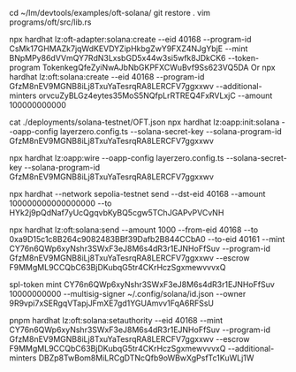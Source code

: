 cd ~/lm/devtools/examples/oft-solana/
git restore .
 vim programs/oft/src/lib.rs 

npx hardhat lz:oft-adapter:solana:create --eid 40168 --program-id CsMk17GHMAZk7jqWdKEVDYZipHkbgZwY9FXZ4NJgYbjE  --mint BNpMPy86dVVmQY7RdN3LxsbGD5x44w3si5wfk8JDkCK6 --token-program TokenkegQfeZyiNwAJbNbGKPFXCWuBvf9Ss623VQ5DA
Or
npx  hardhat lz:oft:solana:create --eid 40168 --program-id GfzM8nEV9MGNB8iLj8TxuYaTesrqRA8LERCFV7ggxxwv --additional-minters orvcuZyBLGz4eytes35MoS5NQfpLrRTREQ4FxRVLxjC --amount 100000000000

cat  ./deployments/solana-testnet/OFT.json
npx hardhat lz:oapp:init:solana --oapp-config layerzero.config.ts --solana-secret-key <your-key> --solana-program-id GfzM8nEV9MGNB8iLj8TxuYaTesrqRA8LERCFV7ggxxwv

npx hardhat lz:oapp:wire --oapp-config layerzero.config.ts --solana-secret-key <your-key> --solana-program-id GfzM8nEV9MGNB8iLj8TxuYaTesrqRA8LERCFV7ggxxwv

npx hardhat --network sepolia-testnet send --dst-eid 40168 --amount 100000000000000000 --to  HYk2j9pQdNaf7yUcQgqvbKyBQ5cgw5TChJGAPvPVCvNH

npx hardhat lz:oft:solana:send --amount 1000 --from-eid 40168 --to 0xa9D15c1c8B264c9082483BBf39Dafb2B844CCbA0 --to-eid 40161 --mint CY76n6QWp6xyNshr3SWxF3eJ8M6s4dR3r1EJNHoFfSuv --program-id GfzM8nEV9MGNB8iLj8TxuYaTesrqRA8LERCFV7ggxxwv --escrow F9MMgML9CCQbC63BjDKubqG5tr4CKrHczSgxmewvvvxQ






spl-token mint CY76n6QWp6xyNshr3SWxF3eJ8M6s4dR3r1EJNHoFfSuv 10000000000 --multisig-signer ~/.config/solana/id.json --owner 9R9vpi7xSERgqVTapjJFmXE7gd1YGUAmvv1FqA6RFSsU


pnpm hardhat lz:oft:solana:setauthority --eid 40168 --mint CY76n6QWp6xyNshr3SWxF3eJ8M6s4dR3r1EJNHoFfSuv --program-id GfzM8nEV9MGNB8iLj8TxuYaTesrqRA8LERCFV7ggxxwv --escrow F9MMgML9CCQbC63BjDKubqG5tr4CKrHczSgxmewvvvxQ --additional-minters DBZp8TwBom8MiLRCgDTNcQfb9oWBwXgPsfTc1KuWLj1W